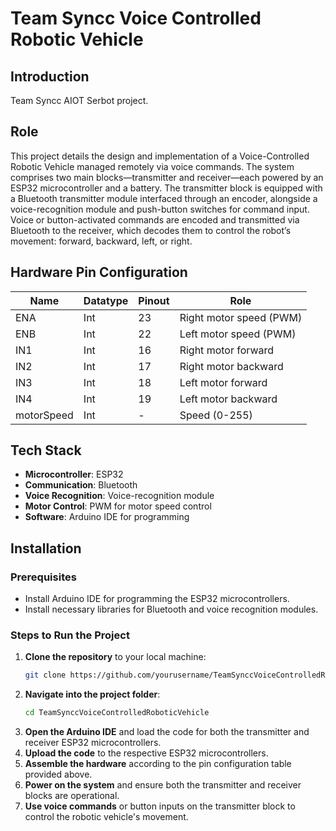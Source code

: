 # Team Syncc Voice Controlled Robotic Vehicle

## Introduction
Team Syncc AIOT Serbot project.

## Role
This project details the design and implementation of a Voice-Controlled Robotic Vehicle managed remotely via voice commands. The system comprises two main blocks—transmitter and receiver—each powered by an ESP32 microcontroller and a battery. The transmitter block is equipped with a Bluetooth transmitter module interfaced through an encoder, alongside a voice-recognition module and push-button switches for command input. Voice or button-activated commands are encoded and transmitted via Bluetooth to the receiver, which decodes them to control the robot’s movement: forward, backward, left, or right.

## Hardware Pin Configuration
| Name        | Datatype | Pinout | Role                   |
|-------------|----------|--------|------------------------|
| ENA         | Int      | 23     | Right motor speed (PWM)|
| ENB         | Int      | 22     | Left motor speed (PWM) |
| IN1         | Int      | 16     | Right motor forward    |
| IN2         | Int      | 17     | Right motor backward   |
| IN3         | Int      | 18     | Left motor forward     |
| IN4         | Int      | 19     | Left motor backward    |
| motorSpeed  | Int      | -      | Speed (0-255)          |

## Tech Stack
- **Microcontroller**: ESP32
- **Communication**: Bluetooth
- **Voice Recognition**: Voice-recognition module
- **Motor Control**: PWM for motor speed control
- **Software**: Arduino IDE for programming

## Installation

### Prerequisites
- Install Arduino IDE for programming the ESP32 microcontrollers.
- Install necessary libraries for Bluetooth and voice recognition modules.

### Steps to Run the Project

1. **Clone the repository** to your local machine:
    ```bash
    git clone https://github.com/yourusername/TeamSynccVoiceControlledRoboticVehicle.git
    ```
2. **Navigate into the project folder**:
    ```bash
    cd TeamSynccVoiceControlledRoboticVehicle
    ```
3. **Open the Arduino IDE** and load the code for both the transmitter and receiver ESP32 microcontrollers.
4. **Upload the code** to the respective ESP32 microcontrollers.
5. **Assemble the hardware** according to the pin configuration table provided above.
6. **Power on the system** and ensure both the transmitter and receiver blocks are operational.
7. **Use voice commands** or button inputs on the transmitter block to control the robotic vehicle's movement.


